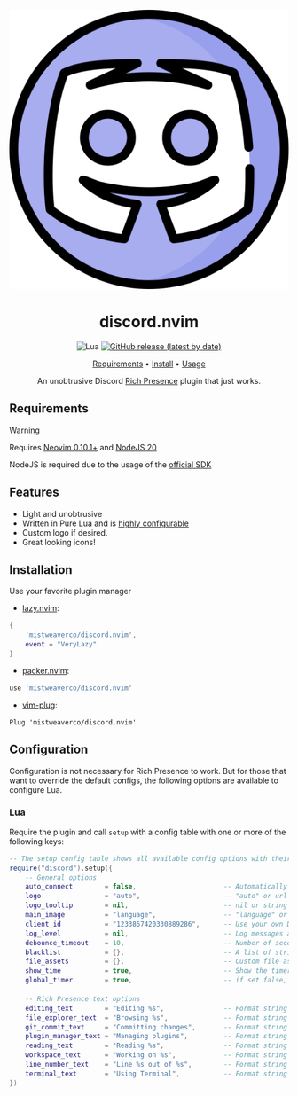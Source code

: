 <div align="center">

![discord Logo](logo.svg)

# discord.nvim

![Lua](https://img.shields.io/badge/Made%20with%20Lua-blueviolet.svg?style=for-the-badge&logo=lua)
[![GitHub release (latest by date)](https://img.shields.io/github/v/release/mistweaverco/discord.nvim?style=for-the-badge)](https://github.com/mistweaverco/discord.nvim/releases/latest)

[Requirements](#requirements) • [Install](#install) • [Usage](#usage)

<p></p>

An unobtrusive Discord <a href="https://discord.com/rich-presence">Rich Presence</a> plugin that just works.

<p></p>

</div>

## Requirements

> [!WARNING]
> Requires [Neovim 0.10.1+](https://neovim.io) and [NodeJS 20](https://nodejs.org)

NodeJS is required due to the usage of
the [official SDK](https://discord.com/developers/docs/developer-tools/embedded-app-sdk)

## Features

- Light and unobtrusive
- Written in Pure Lua and is [highly configurable](#configuration)
- Custom logo if desired.
- Great looking icons!

## Installation

Use your favorite plugin manager

- [lazy.nvim](https://github.com/folke/lazy.nvim):
```lua
{ 
    'mistweaverco/discord.nvim',
    event = "VeryLazy"
}
```

- [packer.nvim](https://github.com/wbthomason/packer.nvim):
```lua
use 'mistweaverco/discord.nvim'
```

- [vim-plug](https://github.com/junegunn/vim-plug):
```vim
Plug 'mistweaverco/discord.nvim'
```

## Configuration

Configuration is not necessary for Rich Presence to work.
But for those that want to override the default configs,
the following options are available to configure Lua.

### Lua

Require the plugin and call `setup` with a config table with one or more of the following keys:

```lua
-- The setup config table shows all available config options with their default values:
require("discord").setup({
    -- General options
    auto_connect        = false,                      -- Automatically connect to Discord RPC
    logo                = "auto",                     -- "auto" or url
    logo_tooltip        = nil,                        -- nil or string
    main_image          = "language",                 -- "language" or "logo"
    client_id           = "1233867420330889286",      -- Use your own Discord application client id (not recommended)
    log_level           = nil,                        -- Log messages at or above this level (one of the following: "debug", "info", "warn", "error")
    debounce_timeout    = 10,                         -- Number of seconds to debounce events (or calls to `:lua package.loaded.presence:update(<filename>, true)`)
    blacklist           = {},                         -- A list of strings or Lua patterns that disable Rich Presence if the current file name, path, or workspace matches
    file_assets         = {},                         -- Custom file asset definitions keyed by file names and extensions (see default config at `lua/presence/file_assets.lua` for reference)
    show_time           = true,                       -- Show the timer
    global_timer        = true,                       -- if set false, timer will be reset on aucmds

    -- Rich Presence text options
    editing_text        = "Editing %s",               -- Format string rendered when an editable file is loaded in the buffer (either string or function(filename: string): string)
    file_explorer_text  = "Browsing %s",              -- Format string rendered when browsing a file explorer (either string or function(file_explorer_name: string): string)
    git_commit_text     = "Committing changes",       -- Format string rendered when committing changes in git (either string or function(filename: string): string)
    plugin_manager_text = "Managing plugins",         -- Format string rendered when managing plugins (either string or function(plugin_manager_name: string): string)
    reading_text        = "Reading %s",               -- Format string rendered when a read-only or unmodifiable file is loaded in the buffer (either string or function(filename: string): string)
    workspace_text      = "Working on %s",            -- Format string rendered when in a git repository (either string or function(project_name: string|nil, filename: string): string)
    line_number_text    = "Line %s out of %s",        -- Format string rendered when `enable_line_number` is set to true (either string or function(line_number: number, line_count: number): string)
    terminal_text       = "Using Terminal",           -- Format string rendered when in terminal mode.
})
```
